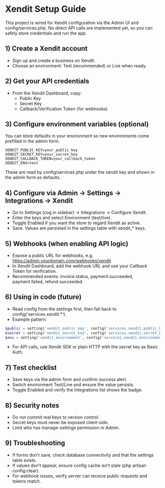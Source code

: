 # Xendit Setup Guide

This project is wired for Xendit configuration via the Admin UI and config/services.php. No direct API calls are implemented yet, so you can safely store credentials and run the app.

## 1) Create a Xendit account
- Sign up and create a business on Xendit.
- Choose an environment: Test (recommended) or Live when ready.

## 2) Get your API credentials
- From the Xendit Dashboard, copy:
  - Public Key
  - Secret Key
  - Callback/Verification Token (for webhooks)

## 3) Configure environment variables (optional)
You can store defaults in your environment so new environments come prefilled in the admin form.

```
XENDIT_PUBLIC_KEY=your_public_key
XENDIT_SECRET_KEY=your_secret_key
XENDIT_CALLBACK_TOKEN=your_callback_token
XENDIT_ENV=test
```

These are read by config/services.php under the xendit key and shown in the admin form as defaults.

## 4) Configure via Admin → Settings → Integrations → Xendit
- Go to Settings (cog in sidebar) → Integrations → Configure Xendit.
- Enter the keys and select Environment (test/live).
- Toggle Enabled if you want the store to regard Xendit as active.
- Save. Values are persisted in the settings table with xendit_* keys.

## 5) Webhooks (when enabling API logic)
- Expose a public URL for webhooks, e.g. https://admin.yourdomain.com/webhooks/xendit
- In Xendit Dashboard, add the webhook URL and use your Callback Token for verification.
- Recommended events: invoice.status, payment.succeeded, payment.failed, refund.succeeded.

## 6) Using in code (future)
- Read config from the settings first, then fall back to config('services.xendit.*').
- Example pattern:

```php
$public = setting('xendit_public_key', config('services.xendit.public_key'));
$secret = setting('xendit_secret_key', config('services.xendit.secret_key'));
$env = setting('xendit_environment', config('services.xendit.environment', 'test'));
```

- For API calls, use Xendit SDK or plain HTTP with the secret key as Basic Auth.

## 7) Test checklist
- Save keys via the admin form and confirm success alert.
- Switch environment Test/Live and ensure the value persists.
- Toggle Enabled and verify the Integrations list shows the badge.

## 8) Security notes
- Do not commit real keys to version control.
- Secret keys must never be exposed client-side.
- Limit who has manage-settings permission in Admin.

## 9) Troubleshooting
- If forms don’t save, check database connectivity and that the settings table exists.
- If values don’t appear, ensure config cache isn’t stale (php artisan config:clear).
- For webhook issues, verify server can receive public requests and tokens match.



